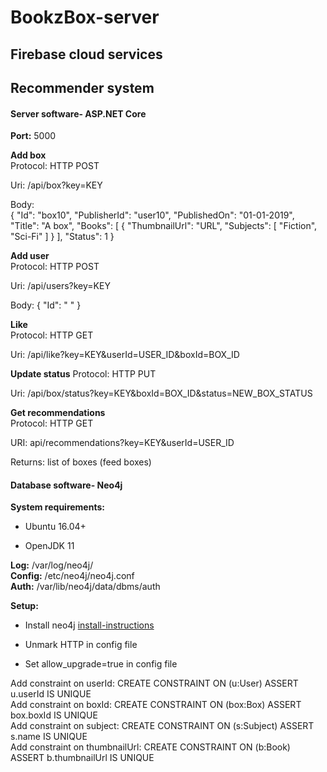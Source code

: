# BookzBox-server

## Firebase cloud services

## Recommender system

#### Server software- ASP.NET Core
<b>Port:</b> 5000

<b>Add box</b>   
Protocol: HTTP POST

Uri: /api/box?key=KEY

Body:   
{
	"Id": "box10",
	"PublisherId": "user10",
	"PublishedOn": "01-01-2019",
	"Title": "A box",
	"Books": [ { "ThumbnailUrl": "URL", "Subjects": [ "Fiction", "Sci-Fi" ] } ],
	"Status": 1
}

<b>Add user</b>   
Protocol: HTTP POST

Uri: /api/users?key=KEY

Body: { "Id": " " }

<b>Like</b>   
Protocol: HTTP GET

Uri: /api/like?key=KEY&userId=USER_ID&boxId=BOX_ID

<b>Update status</b>
Protocol: HTTP PUT

Uri: /api/box/status?key=KEY&boxId=BOX_ID&status=NEW_BOX_STATUS

<b>Get recommendations</b>   
Protocol: HTTP GET

URI: api/recommendations?key=KEY&userId=USER_ID

Returns: list of boxes (feed boxes)


#### Database software- Neo4j
<b>System requirements: </b>
  
- Ubuntu 16.04+  

- OpenJDK 11

<b>Log:</b>     /var/log/neo4j/  
<b>Config:</b> /etc/neo4j/neo4j.conf   
<b>Auth:</b> /var/lib/neo4j/data/dbms/auth  

<b>Setup:</b>

- Install neo4j [install-instructions](https://neo4j.com/docs/operations-manual/current/installation/linux/debian/)

- Unmark HTTP in config file

- Set allow_upgrade=true in config file

Add constraint on userId: CREATE CONSTRAINT ON (u:User) ASSERT u.userId IS UNIQUE   
Add constraint on boxId: CREATE CONSTRAINT ON (box:Box) ASSERT box.boxId IS UNIQUE  
Add constraint on subject: CREATE CONSTRAINT ON (s:Subject) ASSERT s.name IS UNIQUE  
Add constraint on thumbnailUrl: CREATE CONSTRAINT ON (b:Book) ASSERT b.thumbnailUrl IS UNIQUE  


